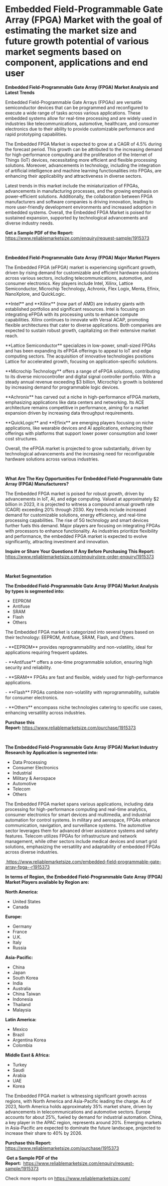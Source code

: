 <p><h1>Embedded Field-Programmable Gate Array (FPGA) Market with the goal of estimating the market size and future growth potential of various market segments based on component, applications and end user</h1></p><p><strong>Embedded Field-Programmable Gate Array (FPGA) Market Analysis and Latest Trends</strong></p>
<p><p>Embedded Field-Programmable Gate Arrays (FPGAs) are versatile semiconductor devices that can be programmed and reconfigured to execute a wide range of tasks across various applications. These embedded systems allow for real-time processing and are widely used in industries like telecommunications, automotive, healthcare, and consumer electronics due to their ability to provide customizable performance and rapid prototyping capabilities.</p><p>The Embedded FPGA Market is expected to grow at a CAGR of 4.5% during the forecast period. This growth can be attributed to the increasing demand for high-performance computing and the proliferation of the Internet of Things (IoT) devices, necessitating more efficient and flexible processing solutions. Moreover, advancements in technology, including the integration of artificial intelligence and machine learning functionalities into FPGAs, are enhancing their applicability and attractiveness in diverse sectors.</p><p>Latest trends in this market include the miniaturization of FPGAs, advancements in manufacturing processes, and the growing emphasis on power-efficient solutions. Additionally, the collaboration between FPGA manufacturers and software companies is driving innovation, leading to more user-friendly development environments and increased adoption in embedded systems. Overall, the Embedded FPGA Market is poised for sustained expansion, supported by technological advancements and diverse industry needs.</p></p>
<p><strong>Get a Sample PDF of the Report:&nbsp;</strong> <a href="https://www.reliablemarketsize.com/enquiry/request-sample/1915373?utm_campaign=1898&utm_medium=2&utm_source=Github&utm_content=ia&utm_term=13022025&utm_id=embedded-field-programmable-gate-array-fpga">https://www.reliablemarketsize.com/enquiry/request-sample/1915373</a></p>
<p>&nbsp;</p>
<p><strong>Embedded Field-Programmable Gate Array (FPGA) Major Market Players</strong></p>
<p><p>The Embedded FPGA (eFPGA) market is experiencing significant growth, driven by rising demand for customizable and efficient hardware solutions across various sectors, including telecommunications, automotive, and consumer electronics. Key players include Intel, Xilinx, Lattice Semiconductor, Microchip Technology, Achronix, Flex Logix, Menta, Efinix, NanoXplore, and QuickLogic.</p><p>**Intel** and **Xilinx** (now part of AMD) are industry giants with established portfolios and significant resources. Intel is focusing on integrating eFPGA with its processing units to enhance compute capabilities. Xilinx continues to innovate with Versal ACAP, promoting flexible architectures that cater to diverse applications. Both companies are expected to sustain robust growth, capitalizing on their extensive market reach.</p><p>**Lattice Semiconductor** specializes in low-power, small-sized FPGAs and has been expanding its eFPGA offerings to appeal to IoT and edge computing sectors. The acquisition of innovative technologies positions Lattice for accelerated growth, focusing on application-specific solutions.</p><p>**Microchip Technology** offers a range of eFPGA solutions, contributing to its diverse microcontroller and digital signal controller portfolio. With a steady annual revenue exceeding $3 billion, Microchip's growth is bolstered by increasing demand for programmable logic devices.</p><p>**Achronix** has carved out a niche in high-performance eFPGA markets, emphasizing applications like data centers and networking. Its ACE architecture remains competitive in performance, aiming for a market expansion driven by increasing data throughput requirements.</p><p>**QuickLogic** and **Efinix** are emerging players focusing on niche applications, like wearable devices and AI applications, enhancing their offerings with platforms that support lower power consumption and lower cost structures.</p><p>Overall, the eFPGA market is projected to grow substantially, driven by technological advancements and the increasing need for reconfigurable hardware solutions across various industries.</p></p>
<p>&nbsp;</p>
<p><strong>What Are The Key Opportunities For Embedded Field-Programmable Gate Array (FPGA) Manufacturers?</strong></p>
<p><p>The Embedded FPGA market is poised for robust growth, driven by advancements in IoT, AI, and edge computing. Valued at approximately $2 billion in 2023, it is projected to witness a compound annual growth rate (CAGR) exceeding 20% through 2030. Key trends include increased demand for customizable solutions, energy efficiency, and real-time processing capabilities. The rise of 5G technology and smart devices further fuels this demand. Major players are focusing on integrating FPGAs with processors to enhance functionality. As industries prioritize flexibility and performance, the embedded FPGA market is expected to evolve significantly, attracting investment and innovation.</p></p>
<p><strong>Inquire or Share Your Questions If Any Before Purchasing This Report:</strong> <a href="https://www.reliablemarketsize.com/enquiry/pre-order-enquiry/1915373?utm_campaign=1898&utm_medium=2&utm_source=Github&utm_content=ia&utm_term=13022025&utm_id=embedded-field-programmable-gate-array-fpga">https://www.reliablemarketsize.com/enquiry/pre-order-enquiry/1915373</a></p>
<p>&nbsp;</p>
<p><strong>Market Segmentation</strong></p>
<p><strong>The Embedded Field-Programmable Gate Array (FPGA) Market Analysis by types is segmented into:</strong></p>
<p><ul><li>EEPROM</li><li>Antifuse</li><li>SRAM</li><li>Flash</li><li>Others</li></ul></p>
<p><p>The Embedded FPGA market is categorized into several types based on their technology: EEPROM, Antifuse, SRAM, Flash, and Others. </p><p>- **EEPROM** provides reprogrammability and non-volatility, ideal for applications requiring frequent updates.</p><p>- **Antifuse** offers a one-time programmable solution, ensuring high security and reliability.</p><p>- **SRAM** FPGAs are fast and flexible, widely used for high-performance applications.</p><p>- **Flash** FPGAs combine non-volatility with reprogrammability, suitable for consumer electronics. </p><p>- **Others** encompass niche technologies catering to specific use cases, enhancing versatility across industries.</p></p>
<p><strong>Purchase this Report:&nbsp;</strong><a href="https://www.reliablemarketsize.com/purchase/1915373?utm_campaign=1898&utm_medium=2&utm_source=Github&utm_content=ia&utm_term=13022025&utm_id=embedded-field-programmable-gate-array-fpga">https://www.reliablemarketsize.com/purchase/1915373</a></p>
<p>&nbsp;</p>
<p><strong>The Embedded Field-Programmable Gate Array (FPGA) Market Industry Research by Application is segmented into:</strong></p>
<p><ul><li>Data Processing</li><li>Consumer Electronics</li><li>Industrial</li><li>Military & Aerospace</li><li>Automotive</li><li>Telecom</li><li>Others</li></ul></p>
<p><p>The Embedded FPGA market spans various applications, including data processing for high-performance computing and real-time analytics, consumer electronics for smart devices and multimedia, and industrial automation for control systems. In military and aerospace, FPGAs enhance communication, navigation, and surveillance systems. The automotive sector leverages them for advanced driver assistance systems and safety features. Telecom utilizes FPGAs for infrastructure and network management, while other sectors include medical devices and smart grid solutions, emphasizing the versatility and adaptability of embedded FPGAs across diverse industries.</p></p>
<p><a href="https://www.reliablemarketsize.com/embedded-field-programmable-gate-array-fpga--r1915373?utm_campaign=1898&utm_medium=2&utm_source=Github&utm_content=ia&utm_term=13022025&utm_id=embedded-field-programmable-gate-array-fpga">&nbsp;https://www.reliablemarketsize.com/embedded-field-programmable-gate-array-fpga--r1915373</a></p>
<p><strong>In terms of Region, the Embedded Field-Programmable Gate Array (FPGA) Market Players available by Region are:</strong></p>
<p>
    <p> <strong> North America: </strong>
        <ul>
            <li>United States</li>
            <li>Canada</li>
        </ul>
        </p> 
    <p> <strong> Europe: </strong>
        <ul>
            <li>Germany</li>
            <li>France</li>
            <li>U.K.</li>
            <li>Italy</li>
            <li>Russia</li>
        </ul>
        </p> 
    <p> <strong> Asia-Pacific: </strong>
        <ul>
            <li>China</li>
            <li>Japan</li>
            <li>South Korea</li>
            <li>India</li>
            <li>Australia</li>
            <li>China Taiwan</li>
            <li>Indonesia</li>
            <li>Thailand</li>
            <li>Malaysia</li>
        </ul>
        </p> 
    <p> <strong> Latin America: </strong>
        <ul>
            <li>Mexico</li>
            <li>Brazil</li>
            <li>Argentina Korea</li>
            <li>Colombia</li>
        </ul>
        </p> 
    <p> <strong> Middle East & Africa: </strong>
        <ul>
            <li>Turkey</li>
            <li>Saudi</li>
            <li>Arabia</li>
            <li>UAE</li>
            <li>Korea</li>
        </ul>
    </p>
    </p>
<p><p>The Embedded FPGA market is witnessing significant growth across regions, with North America and Asia-Pacific leading the charge. As of 2023, North America holds approximately 35% market share, driven by advancements in telecommunications and automotive sectors. Europe accounts for about 25%, fueled by demand for industrial automation. China, a key player in the APAC region, represents around 20%. Emerging markets in Asia-Pacific are expected to dominate the future landscape, projected to increase their share to 40% by 2026.</p></p>
<p><strong>Purchase this Report: </strong><a href="https://www.reliablemarketsize.com/purchase/1915373?utm_campaign=1898&utm_medium=2&utm_source=Github&utm_content=ia&utm_term=13022025&utm_id=embedded-field-programmable-gate-array-fpga">https://www.reliablemarketsize.com/purchase/1915373</a></p>
<p>&nbsp;<strong>Get a Sample PDF of the Report:&nbsp;&nbsp;</strong><a href="https://www.reliablemarketsize.com/enquiry/request-sample/1915373?utm_campaign=1898&utm_medium=2&utm_source=Github&utm_content=ia&utm_term=13022025&utm_id=embedded-field-programmable-gate-array-fpga">https://www.reliablemarketsize.com/enquiry/request-sample/1915373</a></p>
<p><strong></strong></p>
<p>Check more reports on <a href="https://www.reliablemarketsize.com/?utm_campaign=1898&utm_medium=2&utm_source=Github&utm_content=ia&utm_term=13022025&utm_id=embedded-field-programmable-gate-array-fpga">https://www.reliablemarketsize.com/</a></p>
